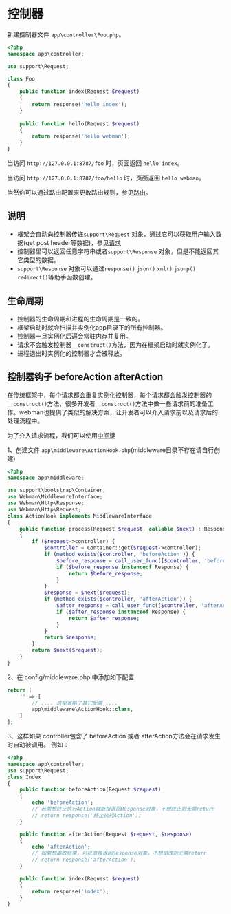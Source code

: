 # 控制器


新建控制器文件 `app\controller\Foo.php`。

```php
<?php
namespace app\controller;

use support\Request;

class Foo
{
    public function index(Request $request)
    {
        return response('hello index');
    }
    
    public function hello(Request $request)
    {
        return response('hello webman');
    }
}
```

当访问 `http://127.0.0.1:8787/foo` 时，页面返回 `hello index`。

当访问 `http://127.0.0.1:8787/foo/hello` 时，页面返回 `hello webman`。

当然你可以通过路由配置来更改路由规则，参见[路由](route.md)。

## 说明
 - 框架会自动向控制器传递`support\Request` 对象，通过它可以获取用户输入数据(get post header等数据)，参见[请求](request.md)
 - 控制器里可以返回任意字符串或者`support\Response` 对象，但是不能返回其它类型的数据。
 - `support\Response` 对象可以通过`response()` `json()` `xml()` `jsonp()` `redirect()`等助手函数创建。
 
 
## 生命周期
 - 控制器的生命周期和进程的生命周期是一致的。
 - 框架启动时就会扫描并实例化app目录下的所有控制器。
 - 控制器一旦实例化后遍会常驻内存并复用。
 - 请求不会触发控制器`__construct()`方法，因为在框架启动时就实例化了。
 - 进程退出时实例化的控制器才会被释放。
 
## 控制器钩子 beforeAction afterAction
在传统框架中，每个请求都会重复实例化控制器，每个请求都会触发控制器的`__construct()`方法，很多开发者`__construct()`方法中做一些请求前的准备工作。webman也提供了类似的解决方案，让开发者可以介入请求前以及请求后的处理流程中。

为了介入请求流程，我们可以使用[中间键](middleware.md)


1、创建文件 `app\middleware\ActionHook.php`(middleware目录不存在请自行创建)

```php
<?php
namespace app\middleware;

use support\bootstrap\Container;
use Webman\MiddlewareInterface;
use Webman\Http\Response;
use Webman\Http\Request;
class ActionHook implements MiddlewareInterface
{
    public function process(Request $request, callable $next) : Response
    {
        if ($request->controller) {
            $controller = Container::get($request->controller);
            if (method_exists($controller, 'beforeAction')) {
                $before_response = call_user_func([$controller, 'beforeAction'], $request);
                if ($before_response instanceof Response) {
                    return $before_response;
                }
            }
            $response = $next($request);
            if (method_exists($controller, 'afterAction')) {
                $after_response = call_user_func([$controller, 'afterAction'], $request, $response);
                if ($after_response instanceof Response) {
                    return $after_response;
                }
            }
            return $response;
        }
        return $next($request);
    }
}
```

2、在 config/middleware.php 中添加如下配置
```php
return [
    '' => [
	    // .... 这里省略了其它配置 ....
        app\middleware\ActionHook::class,
    ]
];
```

3、这样如果 controller包含了 beforeAction 或者 afterAction方法会在请求发生时自动被调用。
例如：
```php
<?php
namespace app\controller;
use support\Request;
class Index
{
    public function beforeAction(Request $request)
    {
        echo 'beforeAction';
        // 若果想终止执行Action就直接返回Response对象，不想终止则无需return
        // return response('终止执行Action');
    }

    public function afterAction(Request $request, $response)
    {
        echo 'afterAction';
        // 如果想串改结果，可以直接返回Response对象，不想串改则无需return
        // return response('afterAction'); 
    }

    public function index(Request $request)
    {
        return response('index');
    }
}
```
 

